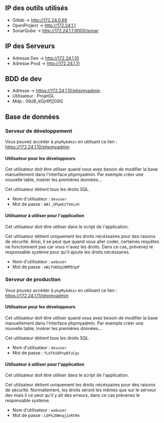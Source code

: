 ## IP des outils utilisés
- Gitlab      -> http://172.24.0.69
- OpenProject -> http://172.24.1.1
- SonarQube   -> http://172.24.1.1:9000/sonar

## IP des Serveurs

- Adresse Dev -> http://172.24.1.10
- Adresse Prod -> http://172.24.1.11

## BDD de dev
- Adresse -> https://172.24.1.10/phpmyadmin
- Utilisateur : ProjetGL
- Mdp : 09zB_kDjr6f[[G9G


## Base de données

### Serveur de développement

Vous pouvez accéder à `phpMyAdmin` en utilisant ce lien : https://172.24.1.10/phpmyadmin

#### Utilisateur pour les développeurs

Cet utilisateur doit être utiliser quand vous avez besoin de modifier la base manuellement dans l'interface phpmyadmin. Par exemple créer une nouvelle table, insérer les premières données...

Cet utilisateur détient tous les droits SQL.
- Nom d'utilisateur : `devuser`
- Mot de passe : `WAl_UPpmE27V4ixh`

#### Utilisateur à utiliser pour l'application
Cet utilisateur doit être utiliser dans le script de l'application.

Cet utilisateur détient uniquement les droits nécéssaires pour des raisons de sécurité. Ainsi, il se peut que quand vous aller coder, certaines requêtes ne fonctoinnent pas car vous n'avez les droits. Dans ce cas, prévenez le responsable système pour qu'il ajoute les droits nécéssaires.
- Nom d'utilisateur : `webuser`
- Mot de passe : `mNifUKDq10MPD3pP`

### Serveur de production

Vous pouvez accéder à `phpMyAdmin` en utilisant ce lien : https://172.24.1.11/phpmyadmin

#### Utilisateur pour les développeurs

Cet utilisateur doit être utiliser quand vous avez besoin de modifier la base manuellement dans l'interface phpmyadmin. Par exemple créer une nouvelle table, insérer les premières données...

Cet utilisateur détient tous les droits SQL.

- Nom d'utilisateur : `devuser`
- Mot de passe : `fL6fk58PnpBfuCgc`

#### Utilisateur à utiliser pour l'application

Cet utilisateur doit être utiliser dans le script de l'application.

Cet utilisateur détient uniquement les droits nécéssaires pour des raisons de sécurité. Normallement, les droits seront les mêmes que sur le serveur dev mais il ce peut qu'il y ait des erreurs, dans ce cas prévenez le responsable système.

- Nom d'utilisateur : `webuser`
- Mot de passe : `LOPk2DWnqj2oRtRm`
